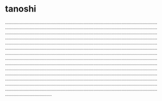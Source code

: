# tanoshi
..............................................................................................................................................................................................................................................................................................................................................................................................................................................................................................................................................................................................................................................................................................................................................................................................................................................................................................................................................................................................................................................................................................................................................................................................................................................................................................................................................................................................................................................................................................................................................................................................................................................................................................................................................................................................................................................